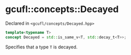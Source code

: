 # gcufl::concepts::Decayed
Declared in `<gcufl/concepts/Decayed.hpp>`
```cpp
template<typename T>
concept Decayed = std::is_same_v<T, std::decay_t<T>>;
```
Specifies that a type `T` is decayed.
